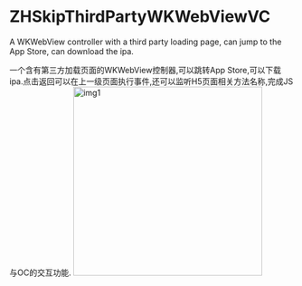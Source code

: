 # ZHSkipThirdPartyWKWebViewVC
A WKWebView controller with a third party loading page, can jump to the App Store, can download the ipa.

一个含有第三方加载页面的WKWebView控制器,可以跳转App Store,可以下载ipa.点击返回可以在上一级页面执行事件,还可以监听H5页面相关方法名称,完成JS与OC的交互功能.
<img width="334" alt="img1" src="https://user-images.githubusercontent.com/20122599/232019903-2cae8da8-3d34-4e5f-b283-cf34ee33b828.png">
